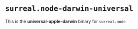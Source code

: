 # `surreal.node-darwin-universal`

This is the **universal-apple-darwin** binary for `surreal.node`
